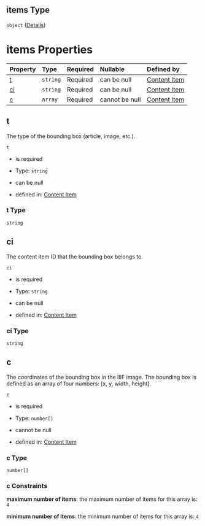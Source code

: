 ## items Type

`object` ([Details](bbox_visualizer-properties-bboxes-additionalproperties-items.md))

# items Properties

| Property  | Type     | Required | Nullable       | Defined by                                                                                                                                                                                                                                          |
| :-------- | :------- | :------- | :------------- | :-------------------------------------------------------------------------------------------------------------------------------------------------------------------------------------------------------------------------------------------------- |
| [t](#t)   | `string` | Required | can be null    | [Content Item](bbox_visualizer-properties-bboxes-additionalproperties-items-properties-t.md "https://impresso.github.io/impresso-schemas/json/visualizer/bbox_visualizer.schema.json#/properties/bboxes/additionalProperties/items/properties/t")   |
| [ci](#ci) | `string` | Required | can be null    | [Content Item](bbox_visualizer-properties-bboxes-additionalproperties-items-properties-ci.md "https://impresso.github.io/impresso-schemas/json/visualizer/bbox_visualizer.schema.json#/properties/bboxes/additionalProperties/items/properties/ci") |
| [c](#c)   | `array`  | Required | cannot be null | [Content Item](bbox_visualizer-properties-bboxes-additionalproperties-items-properties-c.md "https://impresso.github.io/impresso-schemas/json/visualizer/bbox_visualizer.schema.json#/properties/bboxes/additionalProperties/items/properties/c")   |

## t

The type of the bounding box (article, image, etc.).

`t`

*   is required

*   Type: `string`

*   can be null

*   defined in: [Content Item](bbox_visualizer-properties-bboxes-additionalproperties-items-properties-t.md "https://impresso.github.io/impresso-schemas/json/visualizer/bbox_visualizer.schema.json#/properties/bboxes/additionalProperties/items/properties/t")

### t Type

`string`

## ci

The content item ID that the bounding box belongs to.

`ci`

*   is required

*   Type: `string`

*   can be null

*   defined in: [Content Item](bbox_visualizer-properties-bboxes-additionalproperties-items-properties-ci.md "https://impresso.github.io/impresso-schemas/json/visualizer/bbox_visualizer.schema.json#/properties/bboxes/additionalProperties/items/properties/ci")

### ci Type

`string`

## c

The coordinates of the bounding box in the IIIF image. The bounding box is defined as an array of four numbers: \[x, y, width, height].

`c`

*   is required

*   Type: `number[]`

*   cannot be null

*   defined in: [Content Item](bbox_visualizer-properties-bboxes-additionalproperties-items-properties-c.md "https://impresso.github.io/impresso-schemas/json/visualizer/bbox_visualizer.schema.json#/properties/bboxes/additionalProperties/items/properties/c")

### c Type

`number[]`

### c Constraints

**maximum number of items**: the maximum number of items for this array is: `4`

**minimum number of items**: the minimum number of items for this array is: `4`
